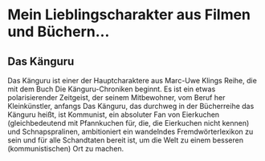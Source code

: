 
# Mein Lieblingscharakter aus Filmen und Büchern...
## Das Känguru

Das Känguru ist einer der Hauptcharaktere aus Marc-Uwe Klings Reihe, die mit dem Buch Die Känguru-Chroniken beginnt. 
Es ist ein etwas polarisierender Zeitgeist, der seinem Mitbewohner, vom Beruf her Kleinkünstler, anfangs 
Das Känguru, das durchweg in der Bücherreihe das Känguru heißt, ist Kommunist, ein absoluter Fan von Eierkuchen (gleichbedeutend mit Pfannkuchen für, 
die, die Eierkuchen nicht kennen) und Schnapspralinen, ambitioniert ein wandelndes Fremdwörterlexikon zu sein und für alle Schandtaten bereit ist, um die
Welt zu einem besseren (kommunistischen) Ort zu machen. 
